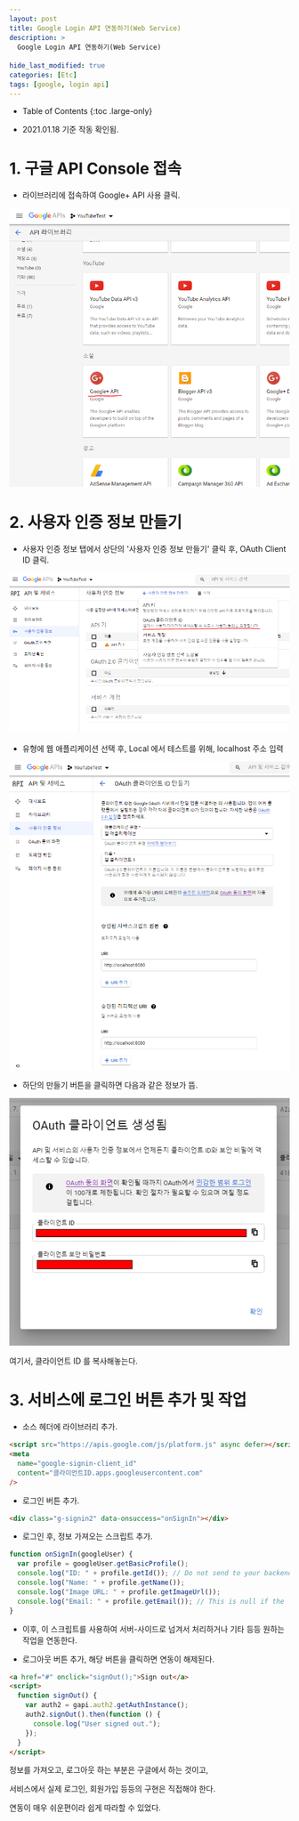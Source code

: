```yaml
---
layout: post
title: Google Login API 연동하기(Web Service)
description: >
  Google Login API 연동하기(Web Service)

hide_last_modified: true
categories: [Etc]
tags: [google, login api]
---
```


- Table of Contents
{:toc .large-only}

* 2021.01.18 기준 작동 확인됨.

# 1. 구글 API Console 접속

- 라이브러리에 접속하여 Google+ API 사용 클릭.

![e1](/assets/img/Etc/e1.png)

# 2. 사용자 인증 정보 만들기

- 사용자 인증 정보 탭에서 상단의 '사용자 인증 정보 만들기' 클릭 후, OAuth Client ID 클릭.

![e2](/assets/img/Etc/e2.png)

- 유형에 웹 애플리케이션 선택 후, Local 에서 테스트를 위해, localhost 주소 입력

![e3](/assets/img/Etc/e3.png)

- 하단의 만들기 버튼을 클릭하면 다음과 같은 정보가 뜸.

![e4](/assets/img/Etc/e4.png)

여기서, 클라이언트 ID 를 복사해놓는다.

# 3. 서비스에 로그인 버튼 추가 및 작업

- 소스 헤더에 라이브러리 추가.

```html
<script src="https://apis.google.com/js/platform.js" async defer></script>
<meta
  name="google-signin-client_id"
  content="클라이언트ID.apps.googleusercontent.com"
/>
```

- 로그인 버튼 추가.

```html
<div class="g-signin2" data-onsuccess="onSignIn"></div>
```

- 로그인 후, 정보 가져오는 스크립트 추가.

```js
function onSignIn(googleUser) {
  var profile = googleUser.getBasicProfile();
  console.log("ID: " + profile.getId()); // Do not send to your backend! Use an ID token instead.
  console.log("Name: " + profile.getName());
  console.log("Image URL: " + profile.getImageUrl());
  console.log("Email: " + profile.getEmail()); // This is null if the 'email' scope is not present.
}
```

- 이후, 이 스크립트를 사용하여 서버-사이드로 넘겨서 처리하거나 기타 등등 원하는 작업을 연동한다.

- 로그아웃 버튼 추가, 해당 버튼을 클릭하면 연동이 해제된다.

```html
<a href="#" onclick="signOut();">Sign out</a>
<script>
  function signOut() {
    var auth2 = gapi.auth2.getAuthInstance();
    auth2.signOut().then(function () {
      console.log("User signed out.");
    });
  }
</script>
```

정보를 가져오고, 로그아웃 하는 부분은 구글에서 하는 것이고,

서비스에서 실제 로그인, 회원가입 등등의 구현은 직접해야 한다.

연동이 매우 쉬운편이라 쉽게 따라할 수 있었다.
